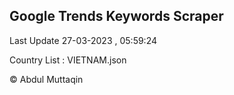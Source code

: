 

## Google Trends Keywords Scraper 
 
Last Update 27-03-2023 , 05:59:24

Country List :
VIETNAM.json



© Abdul Muttaqin 
